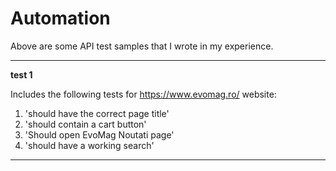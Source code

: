 # Automation

Above are some API test samples that I wrote in my experience.

-----------------

**test 1**

Includes the following tests for https://www.evomag.ro/ website:

1. 'should have the correct page title'
2. 'should contain a cart button'
3. 'Should open EvoMag Noutati page'
4. 'should have a working search'

-----------------
